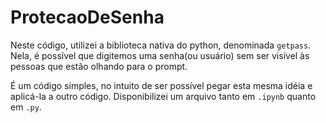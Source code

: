 # ProtecaoDeSenha

Neste código, utilizei a biblioteca nativa do python, denominada ```getpass```.
Nela, é possível que digitemos uma senha(ou usuário) sem ser visível às pessoas que estão olhando para o prompt.

É um código simples, no intuito de ser possível pegar esta mesma idéia e aplicá-la a outro código.
Disponibilizei um arquivo tanto em ```.ipynb``` quanto em ```.py```.
